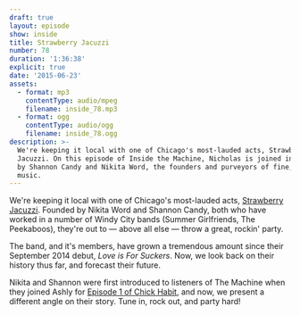 ```yaml
---
draft: true
layout: episode
show: inside
title: Strawberry Jacuzzi
number: 78
duration: '1:36:38'
explicit: true
date: '2015-06-23'
assets:
  - format: mp3
    contentType: audio/mpeg
    filename: inside_78.mp3
  - format: ogg
    contentType: audio/ogg
    filename: inside_78.ogg
description: >-
  We're keeping it local with one of Chicago's most-lauded acts, Strawberry
  Jacuzzi. On this episode of Inside the Machine, Nicholas is joined in-studio
  by Shannon Candy and Nikita Word, the founders and purveyors of fine, pop-punk
  music.
---
```

We're keeping it local with one of Chicago's most-lauded acts, [Strawberry Jacuzzi](https://www.facebook.com/StrawberryJacuzziBand). Founded by Nikita Word and Shannon Candy, both who have worked in a number of Windy City bands (Summer Girlfriends, The Peekaboos), they're out to &mdash; above all else &mdash; throw a great, rockin' party.

The band, and it's members, have grown a tremendous amount since their September 2014 debut, *Love is For Suckers*. Now, we look back on their history thus far, and forecast their future.

Nikita and Shannon were first introduced to listeners of The Machine when they joined Ashly for [Episode 1 of Chick Habit](http://machine.fm/chickhabit/1), and now, we present a different angle on their story. Tune in, rock out, and party hard!